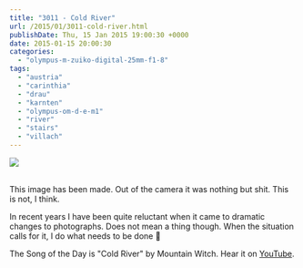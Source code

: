 ```yaml
---
title: "3011 - Cold River"
url: /2015/01/3011-cold-river.html
publishDate: Thu, 15 Jan 2015 19:00:30 +0000
date: 2015-01-15 20:00:30
categories: 
  - "olympus-m-zuiko-digital-25mm-f1-8"
tags: 
  - "austria"
  - "carinthia"
  - "drau"
  - "karnten"
  - "olympus-om-d-e-m1"
  - "river"
  - "stairs"
  - "villach"
---
```

<div class="container">
<div class="center"><a target="_blank" href="https://d25zfm9zpd7gm5.cloudfront.net/1200x1200/2015/20150110_154852_lr.jpg"><img src="https://d25zfm9zpd7gm5.cloudfront.net/0600x0600/2015/20150110_154852_lr.jpg" /></a></div>
</div>
<br />

This image has been made. Out of the camera it was nothing but shit. This is not, I think.

In recent years I have been quite reluctant when it came to dramatic changes to photographs. Does not mean a thing though. When the situation calls for it, I do what needs to be done 🙂

The Song of the Day is "Cold River" by Mountain Witch. Hear it on <a href="https://www.youtube.com/watch?v=gt15EZpOwT0" target="_blank">YouTube</a>.
